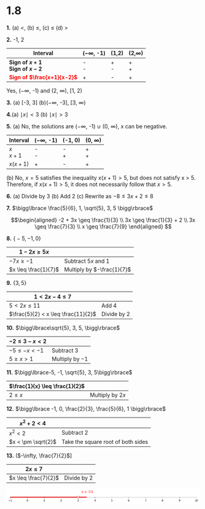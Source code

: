 # 1.8
**1.** (a) $<$, (b) $\leq$, (c) $\leq$ (d) $>$

**2.** -1, 2

| Interval                                               | ($-\infty$, -1) | (1,2)  | (2,$\infty$) |
| ------------------------------------------------------ | --------------- | ------ | ------------ |
| **Sign of $x + 1$**<br>**Sign of $x - 2$**             | -<br>-          | +<br>- | +<br>+       |
| <font color="red">**Sign of $\frac{x+1}{x-2}$**</font> | +               | -      | +            |

Yes, ($-\infty$, -1) and (2, $\infty$), \[1, 2)

**3.** (a) \[-3, 3\] (b)($-\infty$, -3], \[3, $\infty$) 

**4.**(a) $\mid x \mid < 3$ (b) $\mid x \mid > 3$

**5.** 
(a) No, the solutions are ($-\infty$, -1) $\cup$ (0, $\infty$), x can be negative. 

| Interval     | ($-\infty$, -1) | (-1, 0) | (0, $\infty$) |
| ------------ | --------------- | ------- | ------------- |
| $x$<br>$x+1$ | -<br>-          | -<br>+  | +<br>+        |
| $x(x+1)$     | +               | -       | +             |

(b) No, $x = 5$ satisfies the inequality $x(x + 1) > 5$, but does not satisfy x > 5. Therefore, if $x(x + 1) > 5$, it does not necessarily follow that $x > 5$.

**6.** (a) Divide by 3 (b) Add 2 (c) Rewrite as $-8 \leq 3x + 2 \leq 8$

**7.** $\bigg\lbrace \frac{5}{6}, 1, \sqrt{5}, 3, 5 \bigg\rbrace$

$$\begin{aligned}
   -2 + 3x \geq \frac{1}{3} \\
   3x \geq \frac{1}{3} + 2 \\
   3x \geq \frac{7}{3} \\
   x \geq \frac{7}{9}
   \end{aligned}
$$


**8.** $\bigg\lbrace -5, -1, 0\bigg\rbrace$

| $1 - 2x \geq 5x$     |                            |
| -------------------- | -------------------------- |
| $-7x \geq -1$        | Subtract $5x$ and $1$      |
| $x \leq \frac{1}{7}$ | Multiply by $-\frac{1}{7}$ |

**9.** $\bigg\lbrace 3, 5\bigg\rbrace$

| $1 < 2x - 4 \leq 7$                 |             |
| ----------------------------------- | ----------- |
| $5 < 2x \leq 11$                    | Add $4$     |
| $\frac{5}{2} < x \leq \frac{11}{2}$ | Divide by 2 |

**10.** $\bigg\lbrace\sqrt{5}, 3, 5, \bigg\rbrace$

| $-2 \leq 3-x < 2$ |                  |
| ----------------- | ---------------- |
| $-5 \leq -x < -1$ | Subtract $3$     |
| $5 \geq x > 1$    | Multiply by $-1$ |

**11.** $\bigg\lbrace-5, -1, \sqrt{5}, 3, 5\bigg\rbrace$

| $\frac{1}{x} \leq \frac{1}{2}$ |                  |
| ------------------------------ | ---------------- |
| $2 \leq x$                     | Multiply by $2x$ |

**12.** $\bigg\lbrace -1, 0, \frac{2}{3}, \frac{5}{6}, 1 \bigg\rbrace$

| $x^2 + 2 < 4$      |                                    |
| ------------------ | ---------------------------------- |
| $x^2 < 2$          | Subtract $2$                       |
| $x < \pm \sqrt{2}$ | Take the square root of both sides |
**13.** ($-\infty, \frac{7}{2}$\] 

| $2x \leq 7$          |               |
| -------------------- | ------------- |
| $x \leq \frac{7}{2}$ | Divide by $2$ |
![](images/math_00005.png)
